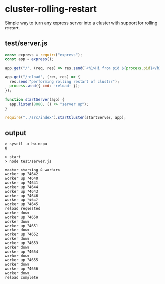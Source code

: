 # cluster-rolling-restart

Simple way to turn any express server into a cluster with support for rolling restart.

## test/server.js

```js
const express = require("express");
const app = express();

app.get("/", (req, res) => res.send(`<h1>Hi from pid ${process.pid}</h1>`));

app.get("/reload", (req, res) => {
  res.send("performing rolling restart of cluster");
  process.send({ cmd: "reload" });
});

function startServer(app) {
  app.listen(8080, () => "server up");
}

require("../src/index").startCluster(startServer, app);
```

## output

```shell
> sysctl -n hw.ncpu
8

> start
> node test/server.js

master starting 8 workers
worker up 74642
worker up 74640
worker up 74641
worker up 74644
worker up 74643
worker up 74646
worker up 74647
worker up 74645
reload requested
worker down
worker up 74650
worker down
worker up 74651
worker down
worker up 74652
worker down
worker up 74653
worker down
worker up 74654
worker down
worker up 74655
worker down
worker up 74656
worker down
reload complete
```
